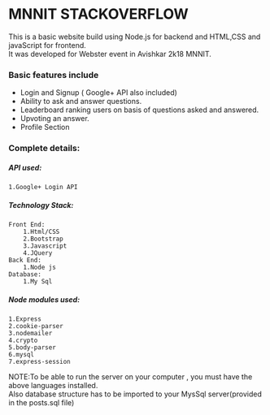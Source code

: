# MNNIT STACKOVERFLOW
This is a basic website build using Node.js for backend and HTML,CSS and javaScript for frontend.   
It was developed for Webster event in Avishkar 2k18 MNNIT.
### Basic features include
* Login and Signup ( Google+ API also included)   
* Ability to ask and answer questions.   
* Leaderboard ranking users on basis of questions asked and answered.   
* Upvoting an answer.   
* Profile Section  
  
### Complete details:
##### API used:
	1.Google+ Login API

##### Technology Stack:
	Front End:
		1.Html/CSS
		2.Bootstrap
		3.Javascript
		4.JQuery
	Back End:
		1.Node js
	Database:
		1.My Sql

##### Node modules used:
	1.Express
	2.cookie-parser
	3.nodemailer
	4.crypto
	5.body-parser
	6.mysql
	7.express-session
  
  
  NOTE:To be able to run the server on your computer , you must have the above languages installed.   
  Also database structure has to be imported to your MysSql server(provided in the posts.sql file)
